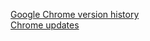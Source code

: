 [Google Chrome version history](https://en.wikipedia.org/wiki/Google_Chrome_version_history)  
[Chrome updates](https://developers.google.com/web/updates/capabilities)
